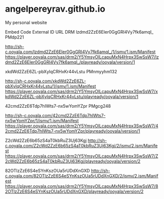 # angelpereyrav.github.io
My personal website

Embed Code	External ID	URL	DRM
lzdmd2ZzE6EIer0GgGRI4Vy7fk6amqI_	PMdp221

http://sh-c.ooyala.com/lzdmd2ZzE6EIer0GgGRI4Vy7fk6amqI_/1/ismv/1.ism/Manifest	https://player.ooyala.com/sas/drm2/Y5YmsyOlLcapuMxN4Hrpx3SwSsW7/lzdmd2ZzE6EIer0GgGRI4Vy7fk6amqI_/playready/ooyala/version/1



xkdWd2ZzE6ZL-pbXylqCRHxKr44vLstu	PMnmyyhm132

http://sh-c.ooyala.com/xkdWd2ZzE6ZL-pbXylqCRHxKr44vLstu/1/ismv/1.ism/Manifest	https://player.ooyala.com/sas/drm2/Y5YmsyOlLcapuMxN4Hrpx3SwSsW7/xkdWd2ZzE6ZL-pbXylqCRHxKr44vLstu/playready/ooyala/version/1



42cmd2ZzE6Tdp7hIWts7-nx5wYomYZpr	PMgcg248

http://sh-c.ooyala.com/42cmd2ZzE6Tdp7hIWts7-nx5wYomYZpr/1/ismv/1.ism/Manifest	https://player.ooyala.com/sas/drm2/Y5YmsyOlLcapuMxN4Hrpx3SwSsW7/42cmd2ZzE6Tdp7hIWts7-nx5wYomYZpr/playready/ooyala/version/1



Z2cWd2ZzE6b65zS4aT0kbRuZ3Uj63Kgj
http://sh-c.ooyala.com/Z2cWd2ZzE6b65zS4aT0kbRuZ3Uj63Kgj/2/ismv/2.ism/Manifest	https://player.ooyala.com/sas/drm2/Y5YmsyOlLcapuMxN4Hrpx3SwSsW7/Z2cWd2ZzE6b65zS4aT0kbRuZ3Uj63Kgj/playready/ooyala/version/2

82OTlzZzE6S4eSYnKszOUa5rUDdXnGXD
http://sh-c.ooyala.com/82OTlzZzE6S4eSYnKszOUa5rUDdXnGXD/2/ismv/2.ism/Manifest	https://player.ooyala.com/sas/drm2/Y5YmsyOlLcapuMxN4Hrpx3SwSsW7/82OTlzZzE6S4eSYnKszOUa5rUDdXnGXD/playready/ooyala/version/2
